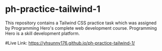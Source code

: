 # ph-practice-tailwind-1
This repository contains a Tailwind CSS practice task which was assigned by Programming Hero's complete web development course. Programming Hero is a skill development platform.

#Live Link:
https://yhsunny176.github.io/ph-practice-tailwind-1/
